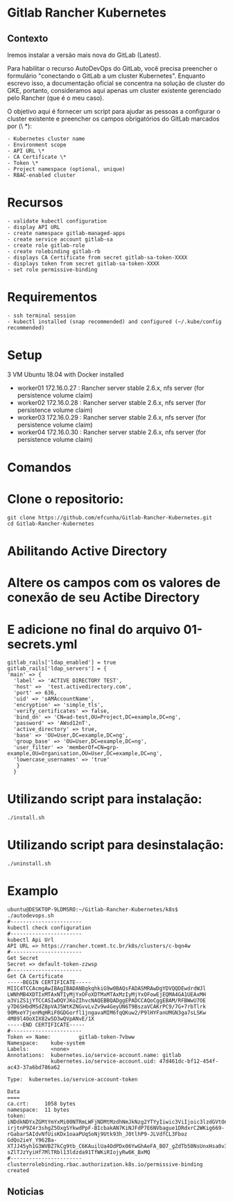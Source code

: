 # Gitlab Rancher Kubernetes

## Contexto
Iremos instalar a versão mais nova do GitLab (Latest).

Para habilitar o recurso AutoDevOps do GitLab, você precisa preencher o formulário "conectando o GitLab a um cluster Kubernetes".
Enquanto escrevo isso, a documentação oficial se concentra na solução de cluster do GKE, portanto, consideramos aqui apenas um cluster existente gerenciado pelo Rancher (que é o meu caso).

O objetivo aqui é fornecer um script para ajudar as pessoas a configurar o cluster existente e preencher os campos obrigatórios do GitLab marcados por (\ *): 
```
- Kubernetes cluster name
- Environment scope
- API URL \*
- CA Certificate \*
- Token \*
- Project namespace (optional, unique)
- RBAC-enabled cluster
```
# Recursos
```
- validate kubectl configuration
- display API URL
- create namespace gitlab-managed-apps
- create service account gitlab-sa
- create role gitlab-role
- create rolebinding gitlab-rb
- displays CA Certificate from secret gitlab-sa-token-XXXX
- displays token from secret gitlab-sa-token-XXXX
- set role permissive-binding
```
# Requirementos
```
- ssh terminal session
- kubectl installed (snap recommended) and configured (~/.kube/config recommended)
```

# Setup

3 VM Ubuntu 18.04 with Docker installed

- worker01 172.16.0.27 : Rancher server stable 2.6.x, nfs server (for persistence volume claim)
- worker02 172.16.0.28 : Rancher server stable 2.6.x, nfs server (for persistence volume claim)
- worker03 172.16.0.29 : Rancher server stable 2.6.x, nfs server (for persistence volume claim)
- worker04 172.16.0.30 : Rancher server stable 2.6.x, nfs server (for persistence volume claim)

# Comandos

# Clone o repositorio:
```
git clone https://github.com/efcunha/Gitlab-Rancher-Kubernetes.git
cd Gitlab-Rancher-Kubernetes
```
# Abilitando Active Directory
# Altere os campos com os valores de conexão de seu Actibe Directory
# E adicione no final do arquivo 01-secrets.yml
```
gitlab_rails['ldap_enabled'] = true
gitlab_rails['ldap_servers'] = {
'main' => {
  'label' => 'ACTIVE DIRECTORY TEST',
  'host' =>  'test.activedirectory.com',
  'port' => 636,
  'uid' => 'sAMAccountName',
  'encryption' => 'simple_tls',
  'verify_certificates' => false,
  'bind_dn' => 'CN=ad-test,OU=Project,DC=example,DC=ng',
  'password' => 'AWsd12nT',
  'active_directory' => true,
  'base' => 'OU=User,DC=example,DC=ng',
  'group_base' => 'OU=User,DC=example,DC=ng',
  'user_filter' => 'memberOf=CN=grp-example,OU=Organisation,OU=User,DC=example,DC=ng',
  'lowercase_usernames' => 'true'
   }
  }
```
# Utilizando script para instalação:
```
./install.sh
```
# Utilizando script para desinstalação:
```
./uninstall.sh
```

# Examplo
```
ubuntu@DESKTOP-9LDMSRO:~/Gitlab-Rancher-Kubernetes/k8s$ ./autodevops.sh
#-----------------------
kubectl check configuration
#-----------------------
kubectl Api Url
API URL => https://rancher.tcemt.tc.br/k8s/clusters/c-bqn4w
#-----------------------
Get Secret
Secret => default-token-zzwsp
#-----------------------
Get CA Certificate
-----BEGIN CERTIFICATE-----
MIIC4TCCAcmgAwIBAgIBADANBgkqhkiG9w0BAQsFADASMRAwDgYDVQQDEwdrdWJl
LWNhMB4XDTIxMTAxNTIyMjYxOFoXDTMxMTAxMzIyMjYxOFowEjEQMA4GA1UEAxMH
a3ViZS1jYTCCASIwDQYJKoZIhvcNAQEBBQADggEPADCCAQoCggEBAM/RFBWwU7OE
y7D6SHbdMSdZ8pVAJ5WtKZNGvvLvZv9w4GeyUN6T9BszaVCAKrPC9/7G+7rbTlrk
90MxeY7jenMqHRiF0GDGorfl1jngavaMIM6fqQKuw2/P9lHYFanUMGN3ga7sLSKw
4M89l4OoXIX82w5D3wQVpANvE/1X
-----END CERTIFICATE-----
#-----------------------
Token => Name:         gitlab-token-7vbww
Namespace:    kube-system
Labels:       <none>
Annotations:  kubernetes.io/service-account.name: gitlab
              kubernetes.io/service-account.uid: 47d461dc-bf12-454f-ac43-37a6bd786a62

Type:  kubernetes.io/service-account-token

Data
====
ca.crt:     1058 bytes
namespace:  11 bytes
token:      iNDdkNDYxZGMtYmYxMi00NTRmLWFjNDMtMzdhNmJkNzg2YTYyIiwic3ViIjoic3lzdGVtOnNlcnZpY2VhY2NvdW50Omt1YmUtc3lzdGVtOmdpdGxhYiJ9.qJdS-
irjtnP9Z4r3shgZ5OxgSYkwdPpF-BIcbakAN7KiNJFdP7E6NVbague1DRdxrC2WKig669-rGabarSAIdvNfUisKDx1oaaPUqSoNj9Utk93h_J0tlhP9-JLVdfCL3Fboz
GdQo2ieY_Y962Ba-XTJJ45yh1G3WVBZ7kCg9tb_C6KAuilUa4OdPDx06YwGhAeFA_BO7_gZdTb50NsUnxHsa0v3qpceoqa4kBp5ab16LRz-sZlTJzYyiHf7MlTRbl13ldzda91TfWKiRIojyRw6K_BxMQ
#-----------------------
clusterrolebinding.rbac.authorization.k8s.io/permissive-binding created
```

## Noticias
